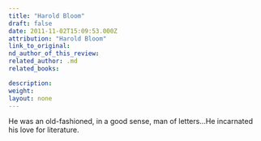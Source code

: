 ```yaml
---
title: "Harold Bloom"
draft: false
date: 2011-11-02T15:09:53.000Z
attribution: "Harold Bloom"
link_to_original:
nd_author_of_this_review:
related_author: .md
related_books:

description:
weight:
layout: none
---
```

He was an old-fashioned, in a good sense, man of letters...He incarnated his love for literature.

